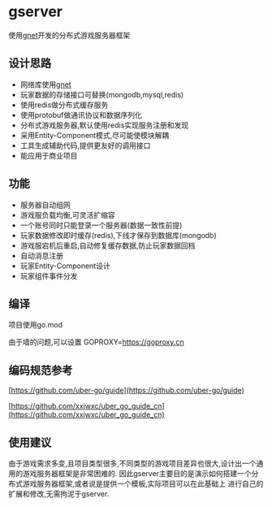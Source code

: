 # gserver
使用[gnet](https://github.com/fish-tennis/gnet)开发的分布式游戏服务器框架

## 设计思路
- 网络库使用[gnet](https://github.com/fish-tennis/gnet)
- 玩家数据的存储接口可替换(mongodb,mysql,redis)
- 使用redis做分布式缓存服务
- 使用protobuf做通讯协议和数据序列化
- 分布式游戏服务器,默认使用redis实现服务注册和发现
- 采用Entity-Component模式,尽可能使模块解耦
- 工具生成辅助代码,提供更友好的调用接口
- 能应用于商业项目

## 功能
- 服务器自动组网
- 游戏服负载均衡,可灵活扩缩容
- 一个账号同时只能登录一个服务器(数据一致性前提)
- 玩家数据修改即时缓存(redis),下线才保存到数据库(mongodb)
- 游戏服宕机后重启,自动修复缓存数据,防止玩家数据回档
- 自动消息注册
- 玩家Entity-Component设计
- 玩家组件事件分发

## 编译
项目使用go.mod

由于墙的问题,可以设置 GOPROXY=https://goproxy.cn

## 编码规范参考
[https://github.com/uber-go/guide](https://github.com/uber-go/guide)

[https://github.com/xxjwxc/uber_go_guide_cn](https://github.com/xxjwxc/uber_go_guide_cn)

## 使用建议
由于游戏需求多变,且项目类型很多,不同类型的游戏项目差异也很大,设计出一个通用的游戏服务器框架是非常困难的.
因此gserver主要目的是演示如何搭建一个分布式游戏服务器框架,或者说是提供一个模板,实际项目可以在此基础上
进行自己的扩展和修改,无需拘泥于gserver.